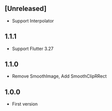

## [Unreleased]

- Support Interpolator

## 1.1.1
- Support Flutter 3.27

## 1.1.0

- Remove SmoothImage, Add SmoothClipRRect

## 1.0.0

* First version
